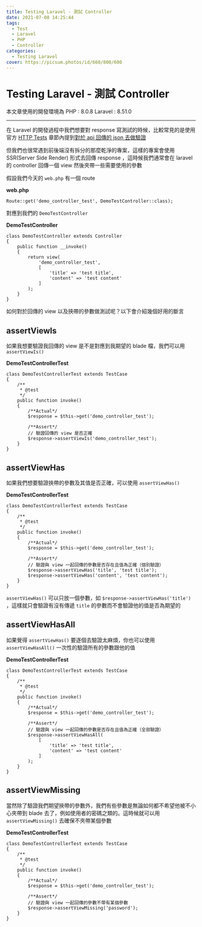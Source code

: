 ```yaml
---
title: Testing Laravel - 測試 Controller
date: 2021-07-08 14:25:44
tags:
  - Test
  - Laravel
  - PHP
  - Controller
categories:
  - Testing Laravel
cover: https://picsum.photos/id/660/800/600
---
```


# Testing Laravel - 測試 Controller

本文章使用的開發環境為
PHP : 8.0.8
Laravel : 8.51.0

--- 

在 Laravel 的開發過程中我們想要對 response 寫測試的時候，比較常見的是使用官方 [HTTP Tests](https://laravel.com/docs/http-tests) 章節內提到[對於 api 回傳的 json 去做驗證](https://laravel.com/docs/http-tests#testing-json-apis)

但我們也很常遇到前後端沒有拆分的那麼乾淨的專案，這樣的專案會使用 SSR(Server Side Render) 形式去回傳 response ，這時候我們通常會在 laravel 的 controller 回傳一個 view 然後夾帶一些需要使用的參數

假設我們今天的 ```web.php``` 有一個 route

**web.php**
```php=
Route::get('demo_controller_test', DemoTestController::class);
```

對應到我們的 ```DemoTestController```

**DemoTestController**
```php=
class DemoTestController extends Controller
{
    public function __invoke()
    {
        return view(
            'demo_controller_test',
            [
                'title' => 'test title',
                'content' => 'test content'
            ]
        );
    }
}
```

如何對於回傳的 view 以及挾帶的參數做測試呢？以下會介紹幾個好用的斷言

## assertViewIs

如果我想要驗證我回傳的 view 是不是對應到我期望的 blade 檔，我們可以用 ```assertViewIs()```

**DemoTestControllerTest**
```php=
class DemoTestControllerTest extends TestCase
{
    /**
     * @test
     */
    public function invoke()
    {
        /**Actual*/
        $response = $this->get('demo_controller_test');

        /**Assert*/
        // 驗證回傳的 view 是否正確
        $response->assertViewIs('demo_controller_test');
    }
}
```

## assertViewHas

如果我們想要驗證挾帶的參數及其值是否正確，可以使用 ```assertViewHas()```

**DemoTestControllerTest**
```php=
class DemoTestControllerTest extends TestCase
{
    /**
     * @test
     */
    public function invoke()
    {
        /**Actual*/
        $response = $this->get('demo_controller_test');

        /**Assert*/
        // 驗證與 view 一起回傳的參數是否存在且值為正確（個別驗證）
        $response->assertViewHas('title', 'test title');
        $response->assertViewHas('content', 'test content');
    }
}
```

```assertViewHas()``` 可以只放一個參數，如 ```$response->assertViewHas('title')``` ，這樣就只會驗證有沒有傳遞 ```title``` 的參數而不會驗證他的值是否為期望的

## assertViewHasAll

如果覺得 ```assertViewHas()``` 要逐個去驗證太麻煩，你也可以使用 ```assertViewHasAll()``` 一次性的驗證所有的參數跟他的值

**DemoTestControllerTest**
```php=
class DemoTestControllerTest extends TestCase
{
    /**
     * @test
     */
    public function invoke()
    {
        /**Actual*/
        $response = $this->get('demo_controller_test');

        /**Assert*/
        // 驗證與 view 一起回傳的參數是否存在且值為正確（全部驗證）
        $response->assertViewHasAll(
            [
                'title' => 'test title',
                'content' => 'test content'
            ]
        );
    }
}
```

## assertViewMissing

當然除了驗證我們期望挾帶的參數外，我們有些參數是無論如何都不希望他被不小心夾帶到 blade 去了，例如使用者的密碼之類的。這時候就可以用 ```assertViewMissing()``` 去確保不夾帶某個參數

**DemoTestControllerTest**
```php=
class DemoTestControllerTest extends TestCase
{
    /**
     * @test
     */
    public function invoke()
    {
        /**Actual*/
        $response = $this->get('demo_controller_test');

        /**Assert*/
        // 驗證與 view 一起回傳的參數不帶有某個參數
        $response->assertViewMissing('password');
    }
}
```
